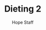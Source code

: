 ---
image: /assets/img/kl/kl_dieting_2.png
title: Dieting 2
number: 2
categories:
  - Meditations
  - Health
  - Dieting
author: Hope Staff
notes: Dieting 2
embed: >-
  EMBED_GOES_HERE
transcript: >-
  SOME LINES OF TEXT START HERE
---